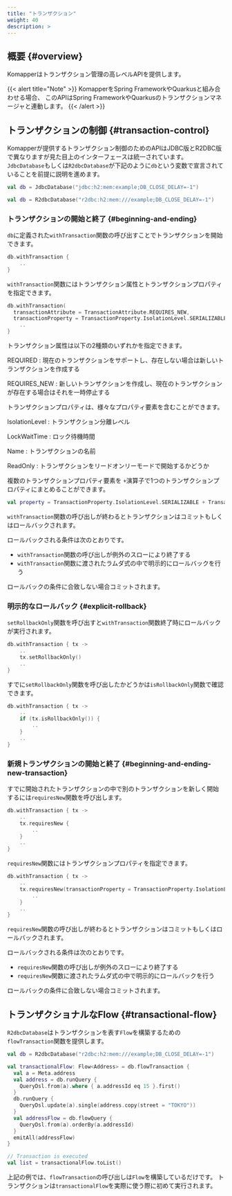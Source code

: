 ```yaml
---
title: "トランザクション"
weight: 40
description: >
---
```


## 概要 {#overview}

Komapperはトランザクション管理の高レベルAPIを提供します。

{{< alert title="Note" >}}
KomapperをSpring FrameworkやQuarkusと組み合わせる場合、
このAPIはSpring FrameworkやQuarkusのトランザクションマネージャと連動します。
{{< /alert >}}

## トランザクションの制御 {#transaction-control}

Komapperが提供するトランザクション制御のためのAPIはJDBC版とR2DBC版で異なりますが見た目上のインターフェースは統一されています。
`JdbcDatabase`もしくは`R2dbcDatabase`が下記のように`db`という変数で宣言されていることを前提に説明を進めます。

```kotlin
val db = JdbcDatabase("jdbc:h2:mem:example;DB_CLOSE_DELAY=-1")
```

```kotlin
val db = R2dbcDatabase("r2dbc:h2:mem:///example;DB_CLOSE_DELAY=-1")
```

### トランザクションの開始と終了 {#beginning-and-ending}

`db`に定義された`withTransaction`関数の呼び出すことでトランザクションを開始できます。

```kotlin
db.withTransaction {
    ..
}
```

`withTransaction`関数にはトランザクション属性とトランザクションプロパティを指定できます。

```kotlin
db.withTransaction(
  transactionAttribute = TransactionAttribute.REQUIRES_NEW, 
  transactionProperty = TransactionProperty.IsolationLevel.SERIALIZABLE) {
    ..
}
```

トランザクション属性は以下の2種類のいずれかを指定できます。

REQUIRED
: 現在のトランザクションをサポートし、存在しない場合は新しいトランザクションを作成する

REQUIRES_NEW
: 新しいトランザクションを作成し、現在のトランザクションが存在する場合はそれを一時停止する

トランザクションプロパティは、様々なプロパティ要素を含むことができます。

IsolationLevel
: トランザクション分離レベル

LockWaitTime
: ロック待機時間

Name
: トランザクションの名前

ReadOnly
: トランザクションをリードオンリーモードで開始するかどうか

複数のトランザクションプロパティ要素を `+`演算子で1つのトランザクションプロパティにまとめることができます。

```kotlin
val property = TransactionProperty.IsolationLevel.SERIALIZABLE + TransactionProperty.Name("myTx") + TransactionProperty.ReadOnly(true)
```

`withTransaction`関数の呼び出しが終わるとトランザクションはコミットもしくはロールバックされます。

ロールバックされる条件は次のとおりです。

- `withTransaction`関数の呼び出しが例外のスローにより終了する
- `withTransaction`関数に渡されたラムダ式の中で明示的にロールバックを行う

ロールバックの条件に合致しない場合コミットされます。

### 明示的なロールバック {#explicit-rollback}

`setRollbackOnly`関数を呼び出すと`withTransaction`関数終了時にロールバックが実行されます。

```kotlin
db.withTransaction { tx ->
    ..
    tx.setRollbackOnly()
    ..
}
```

すでに`setRollbackOnly`関数を呼び出したかどうかは`isRollbackOnly`関数で確認できます。

```kotlin
db.withTransaction { tx ->
    ..
    if (tx.isRollbackOnly()) {
        ..
    }
    ..
}
```

### 新規トランザクションの開始と終了 {#beginning-and-ending-new-transaction}

すでに開始されたトランザクションの中で別のトランザクションを新しく開始するには`requiresNew`関数を呼び出します。

```kotlin
db.withTransaction { tx ->
    ..
    tx.requiresNew {
        ..
    }
    ..
}
```

`requiresNew`関数にはトランザクションプロパティを指定できます。

```kotlin
db.withTransaction { tx ->
    ..
    tx.requiresNew(transactionProperty = TransactionProperty.IsolationLevel.SERIALIZABLE) {
        ..
    }
    ..
}
```

`requiresNew`関数の呼び出しが終わるとトランザクションはコミットもしくはロールバックされます。

ロールバックされる条件は次のとおりです。

- `requiresNew`関数の呼び出しが例外のスローにより終了する
- `requiresNew`関数に渡されたラムダ式の中で明示的にロールバックを行う

ロールバックの条件に合致しない場合コミットされます。

## トランザクショナルなFlow {#transactional-flow}

`R2dbcDatabase`はトランザクションを表す`Flow`を構築するための`flowTransaction`関数を提供します。

```kotlin
val db = R2dbcDatabase("r2dbc:h2:mem:///example;DB_CLOSE_DELAY=-1")

val transactionalFlow: Flow<Address> = db.flowTransaction {
  val a = Meta.address
  val address = db.runQuery {
    QueryDsl.from(a).where { a.addressId eq 15 }.first()
  }
  db.runQuery {
    QueryDsl.update(a).single(address.copy(street = "TOKYO"))
  }
  val addressFlow = db.flowQuery {
    QueryDsl.from(a).orderBy(a.addressId)
  }
  emitAll(addressFlow)
}

// Transaction is executed
val list = transactionalFlow.toList()
```

上記の例では、`flowTransaction`の呼び出しは`Flow`を構築しているだけです。
トランザクションは`transactionalFlow`を実際に使う際に初めて実行されます。